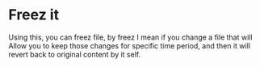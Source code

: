 # Freez it

Using this, you can freez file, by freez I mean if you change a file that will
Allow you to keep those changes for specific time period, and then it will revert
back to original content by it self.
